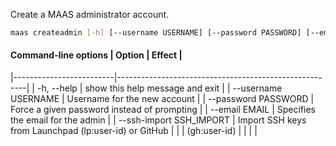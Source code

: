 Create a MAAS administrator account.

```bash
maas createadmin [-h] [--username USERNAME] [--password PASSWORD] [--email EMAIL] [--ssh-import SSH_IMPORT]
```

#### Command-line options | Option | Effect |
|-------------------------|-------------------------------------------------------|
| -h, --help              | show this help message and exit                       |
| --username USERNAME     | Username for the new account                          |
| --password PASSWORD     | Force a given password instead of prompting           |
| --email EMAIL           | Specifies the email for the admin                     |
| --ssh-import SSH_IMPORT | Import SSH keys from Launchpad (lp:user-id) or GitHub |
|                         | (gh:user-id)                                          |
|                         |                                                       |

